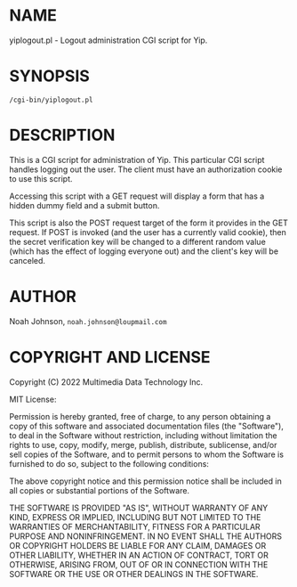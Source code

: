 # NAME

yiplogout.pl - Logout administration CGI script for Yip.

# SYNOPSIS

    /cgi-bin/yiplogout.pl

# DESCRIPTION

This is a CGI script for administration of Yip.  This particular CGI
script handles logging out the user.  The client must have an
authorization cookie to use this script.

Accessing this script with a GET request will display a form that has
a hidden dummy field and a submit button.

This script is also the POST request target of the form it provides in
the GET request.  If POST is invoked (and the user has a currently valid
cookie), then the secret verification key will be changed to a different
random value (which has the effect of logging everyone out) and the
client's key will be canceled.

# AUTHOR

Noah Johnson, `noah.johnson@loupmail.com`

# COPYRIGHT AND LICENSE

Copyright (C) 2022 Multimedia Data Technology Inc.

MIT License:

Permission is hereby granted, free of charge, to any person obtaining a
copy of this software and associated documentation files
(the "Software"), to deal in the Software without restriction, including
without limitation the rights to use, copy, modify, merge, publish,
distribute, sublicense, and/or sell copies of the Software, and to
permit persons to whom the Software is furnished to do so, subject to
the following conditions:

The above copyright notice and this permission notice shall be included
in all copies or substantial portions of the Software.

THE SOFTWARE IS PROVIDED "AS IS", WITHOUT WARRANTY OF ANY KIND, EXPRESS
OR IMPLIED, INCLUDING BUT NOT LIMITED TO THE WARRANTIES OF
MERCHANTABILITY, FITNESS FOR A PARTICULAR PURPOSE AND NONINFRINGEMENT.
IN NO EVENT SHALL THE AUTHORS OR COPYRIGHT HOLDERS BE LIABLE FOR ANY
CLAIM, DAMAGES OR OTHER LIABILITY, WHETHER IN AN ACTION OF CONTRACT,
TORT OR OTHERWISE, ARISING FROM, OUT OF OR IN CONNECTION WITH THE
SOFTWARE OR THE USE OR OTHER DEALINGS IN THE SOFTWARE.
